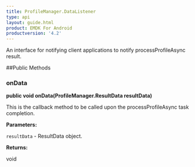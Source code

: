 ```yaml
---
title: ProfileManager.DataListener
type: api
layout: guide.html
product: EMDK For Android
productversion: '4.2'
---
```



An interface for notifying client applications to notify processProfileAsync result.
 
 

##Public Methods

### onData

**public void onData(ProfileManager.ResultData resultData)**

This is the callback method to be called upon the processProfileAsync task completion.

**Parameters:**

`resultData` - ResultData object.

**Returns:**

void

